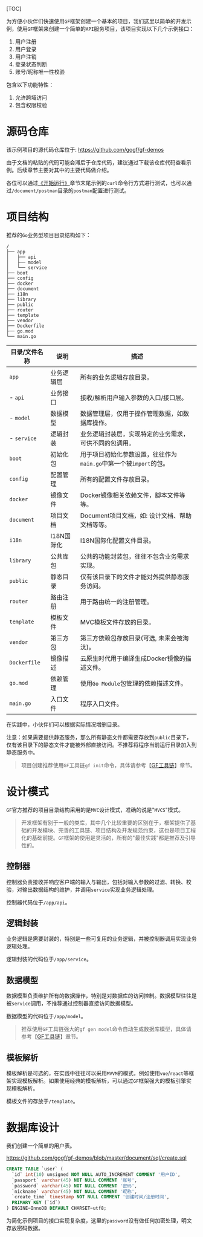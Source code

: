 [TOC]


为方便小伙伴们快速使用`GF`框架创建一个基本的项目，我们这里以简单的开发示例，使用`GF`框架来创建一个简单的`API`服务项目，该项目实现以下几个示例接口：
1. 用户注册
1. 用户登录
1. 用户注销
1. 登录状态判断
1. 账号/昵称唯一性校验

包含以下功能特性：
1. 允许跨域访问
1. 包含权限校验

# 源码仓库

该示例项目的源代码仓库位于: https://github.com/gogf/gf-demos 

由于文档的粘贴的代码可能会滞后于仓库代码，建议通过下载该仓库代码查看示例。后续章节主要对其中的主要代码做介绍。

各位可以通过[《开始运行》](start/buildrun.md)章节末尾示例的`curl`命令行方式进行测试，也可以通过`/document/postman`目录的`postman`配置进行测试。

# 项目结构
推荐的`Go`业务型项目目录结构如下：
```
/
├── app
│   ├── api
│   ├── model
│   └── service
├── boot
├── config
├── docker
├── document
├── i18n
├── library
├── public
├── router
├── template
├── vendor
├── Dockerfile
├── go.mod
└── main.go
```
|目录/文件名称   | 说明 | 描述
|---|---|---
|`app`           | 业务逻辑层 | 所有的业务逻辑存放目录。
| - `api`        | 业务接口   | 接收/解析用户输入参数的入口/接口层。
| - `model`      | 数据模型   | 数据管理层，仅用于操作管理数据，如数据库操作。
| - `service`    | 逻辑封装   | 业务逻辑封装层，实现特定的业务需求，可供不同的包调用。
|`boot`          | 初始化包   | 用于项目初始化参数设置，往往作为`main.go`中第一个被`import`的包。
|`config`        | 配置管理   | 所有的配置文件存放目录。
|`docker`        | 镜像文件   | Docker镜像相关依赖文件，脚本文件等等。
|`document`      | 项目文档   | Document项目文档，如: 设计文档、帮助文档等等。
|`i18n`          | I18N国际化 | I18N国际化配置文件目录。
|`library`       | 公共库包   | 公共的功能封装包，往往不包含业务需求实现。
|`public`        | 静态目录   | 仅有该目录下的文件才能对外提供静态服务访问。
|`router`        | 路由注册   | 用于路由统一的注册管理。
|`template`      | 模板文件   | MVC模板文件存放的目录。
|`vendor`        | 第三方包   | 第三方依赖包存放目录(可选, 未来会被淘汰)。
|`Dockerfile`    | 镜像描述 | 云原生时代用于编译生成Docker镜像的描述文件。
|`go.mod`        | 依赖管理   | 使用`Go Module`包管理的依赖描述文件。
|`main.go`       | 入口文件   | 程序入口文件。

在实践中，小伙伴们可以根据实际情况增删目录。

注意：如果需要提供静态服务，那么所有静态文件都需要存放到`public`目录下，仅有该目录下的静态文件才能被外部直接访问。不推荐将程序当前运行目录加入到静态服务中。

> 项目创建推荐使用`GF`工具链`gf init`命令，具体请参考【[GF工具链](toolchain/cli.md)】章节。

# 设计模式

`GF`官方推荐的项目目录结构采用的是`MVC`设计模式，准确的说是"`MVCS`"模式。

> 开发框架有别于一般的类库，其中几个比较重要的区别在于，框架提供了基础的开发模块、完善的工具链、项目结构及开发规范约束，这也是项目工程化的基础前提。`GF`框架的使用是灵活的，所有的"最佳实践"都是推荐及引导性的。

## 控制器

控制器负责接收并响应客户端的输入与输出，包括对输入参数的过滤、转换、校验，对输出数据结构的维护，并调用`service`实现业务逻辑处理。

控制器代码位于`/app/api`。

## 逻辑封装

业务逻辑是需要封装的，特别是一些可复用的业务逻辑，并被控制器调用实现业务逻辑处理。

逻辑封装的代码位于`/app/service`。

## 数据模型

数据模型负责维护所有的数据操作，特别是对数据库的访问控制。数据模型往往是被`service`调用，不推荐通过控制器直接访问数据模型。

数据模型的代码位于`/app/model`。

> 推荐使用`GF`工具链强大的`gf gen model`命令自动生成数据库模型，具体请参考【[GF工具链](toolchain/cli.md)】章节。

## 模板解析

模板解析是可选的，在实践中往往可以采用`MVVM`的模式，例如使用`vue`/`react`等框架实现模板解析。如果使用经典的模板解析，可以通过`GF`框架强大的模板引擎实现模板解析。

模板文件的存放于`/template`。


# 数据库设计
我们创建一个简单的用户表。

https://github.com/gogf/gf-demos/blob/master/document/sql/create.sql
```sql
CREATE TABLE `user` (
  `id` int(10) unsigned NOT NULL AUTO_INCREMENT COMMENT '用户ID',
  `passport` varchar(45) NOT NULL COMMENT '账号',
  `password` varchar(45) NOT NULL COMMENT '密码',
  `nickname` varchar(45) NOT NULL COMMENT '昵称',
  `create_time` timestamp NOT NULL COMMENT '创建时间/注册时间',
  PRIMARY KEY (`id`)
) ENGINE=InnoDB DEFAULT CHARSET=utf8;
```

为简化示例项目的接口实现复杂度，这里的`password`没有做任何加密处理，明文存放密码数据。











